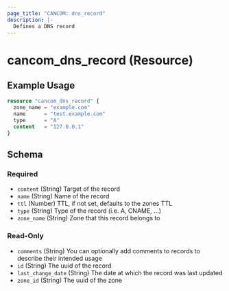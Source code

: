 ```yaml
---
page_title: "CANCOM: dns_record"
description: |-
  Defines a DNS record
---
```


# cancom_dns_record (Resource)

## Example Usage

```terraform
resource "cancom_dns_record" {
  zone_name = "example.com"
  name      = "test.example.com"
  type      = "A"
  content   = "127.0.0.1"
}
```


<!-- schema generated by tfplugindocs -->
## Schema

### Required

- `content` (String) Target of the record
- `name` (String) Name of the record
- `ttl` (Number) TTL, if not set, defaults to the zones TTL
- `type` (String) Type of the record (i.e. A, CNAME, ...)
- `zone_name` (String) Zone that this record belongs to

### Read-Only

- `comments` (String) You can optionally add comments to records to describe their intended usage
- `id` (String) The uuid of the record
- `last_change_date` (String) The date at which the record was last updated
- `zone_id` (String) The uuid of the zone
